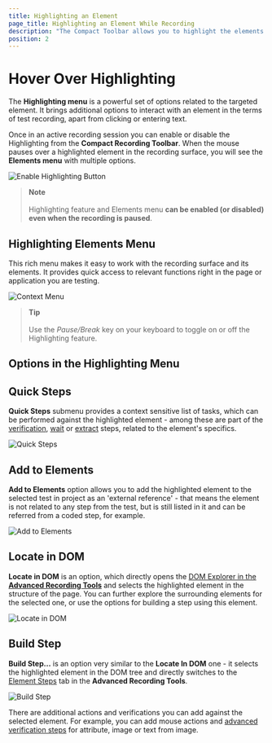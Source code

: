 ```yaml
---
title: Highlighting an Element
page_title: Highlighting an Element While Recording
description: "The Compact Toolbar allows you to highlight the elements on page. Highlight elements in WPF app. Use the options from Elements menu for the specific element. How to add an element in project without recording a step for it. How to check where in the DOM is certain element on page"
position: 2
---
```

# Hover Over Highlighting

The __Highlighting menu__ is a powerful set of options related to the targeted element. It brings additional options to interact with an element in the terms of test recording, apart from clicking or entering text.

Once in an active recording session you can enable or disable the Highlighting from the **Compact Recording Toolbar**. When the mouse pauses over a highlighted element in the recording surface, you will see the __Elements menu__ with multiple options.

![Enable Highlighting Button][2]

> **Note**
> <br>
> <br>
> Highlighting feature and Elements menu __can be enabled (or disabled) even when the recording is paused__.

## Highlighting Elements Menu

This rich menu makes it easy to work with the recording surface and its elements. It provides quick access to relevant functions right in the page or application you are testing.

![Context Menu][3]

> **Tip**
> <br>
> <br>
> Use the *Pause/Break* key on your keyboard to toggle on or off the Highlighting feature.

## __Options in the Highlighting Menu__

## Quick Steps

__Quick Steps__ submenu provides a context sensitive list of tasks, which can be performed against the highlighted element - among these are part of the <a href="/features/recorder/advanced-recording-tools/element-steps/verifications/quick-verification" target="_blank">verification</a>, <a href="/features/recorder/advanced-recording-tools/element-steps/verifications/wait" target="_blank">wait</a> or <a href="/features/recorder/advanced-recording-tools/element-steps/verifications/extraction" target="_blank">extract</a> steps, related to the element's specifics.

![Quick Steps][4]

## Add to Elements

**Add to Elements** option allows you to add the highlighted element to the selected test in project as an 'external reference' - that means the element is not related to any step from the test, but is still listed in it and can be referred from a coded step, for example.

![Add to Elements][5]

## Locate in DOM

**Locate in DOM** is an option, which directly opens the <a href="/features/recorder/advanced-recording-tools/dom-explorer" target="_blank">DOM Explorer in the __Advanced Recording Tools__</a> and selects the highlighted element in the structure of the page. You can further explore the surrounding elements for the selected one, or use the options for building a step using this element.

![Locate in DOM][6]

## Build Step

**Build Step...** is an option very similar to the __Locate In DOM__ one - it selects the highlighted element in the DOM tree and directly switches to the <a href="/features/recorder/advanced-recording-tools/element-steps/steps-overview" target="_blank">Element Steps</a> tab in the __Advanced Recording Tools__.

![Build Step][7]

There are additional actions and verifications you can add against the selected element. For example, you can add mouse actions and <a href="/features/recorder/advanced-recording-tools/element-steps/verifications/advanced-verification" target="_blank">advanced verification steps</a> for attribute, image or text from image.

[1]: /img/features/recorder/compact-recording-toolbar/anim1.gif
[2]: /img/features/recorder/compact-recording-toolbar/fig2.png
[3]: /img/features/recorder/compact-recording-toolbar/fig3.png
[4]: /img/features/recorder/compact-recording-toolbar/fig4.png
[5]: /img/features/recorder/compact-recording-toolbar/fig5.png
[6]: /img/features/recorder/compact-recording-toolbar/fig6.png
[7]: /img/features/recorder/compact-recording-toolbar/fig7.png
[8]: /img/features/recorder/compact-recording-toolbar/fig8.png
[9]: /img/features/recorder/compact-recording-toolbar/fig9.png
[10]: /img/features/recorder/compact-recording-toolbar/fig10.png
[11]: /img/features/recorder/compact-recording-toolbar/fig11.png
[12]: /img/features/recorder/compact-recording-toolbar/fig12.png
[13]: /img/features/recorder/compact-recording-toolbar/fig13.png

